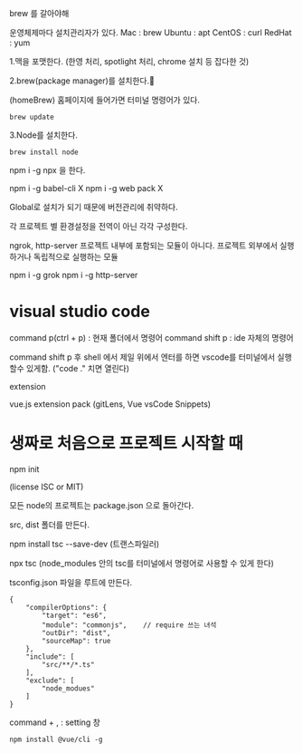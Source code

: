 brew 를 갈아야해

운영체제마다 설치관리자가 있다.
Mac : brew
Ubuntu : apt
CentOS : curl
RedHat : yum

1.맥을 포맷한다. (한영 처리, spotlight 처리, chrome 설치 등 잡다한 것)

2.brew(package manager)를 설치한다. 

(homeBrew) 홈페이지에 들어가면 터미널 명령어가 있다.
```
brew update
```

3.Node를 설치한다.
```
brew install node
```

npm i -g npx 을 한다.

npm i -g babel-cli X
npm i -g web pack X

Global로 설치가 되기 때문에 버전관리에 취약하다.

각 프로젝트 별 환경설정을 전역이 아닌 각각 구성한다.

ngrok, http-server
프로젝트 내부에 포함되는 모듈이 아니다. 프로젝트 외부에서 실행하거나 독립적으로 실행하는 모듈

npm i -g grok
npm i -g http-server


# visual studio code

command p(ctrl + p) : 현재 폴더에서 명령어
command shift p : ide 자체의 명령어

command shift p 후 shell 에서 제일 위에서 엔터를 하면 vscode를 터미널에서 실행할수 있게함. ("code ." 치면 열린다)


extension

vue.js extension pack
(gitLens, Vue vsCode Snippets)



# 생짜로 처음으로 프로젝트 시작할 때

npm init

(license ISC or MIT)

모든 node의 프로젝트는 package.json 으로 돌아간다.


src, dist 폴더를 만든다.

npm install tsc --save-dev  (트랜스파일러)

npx tsc 
(node_modules 안의 tsc를 터미널에서 명령어로 사용할 수 있게 한다)



tsconfig.json 파일을 루트에 만든다.

```
{
    "compilerOptions": {
        "target": "es6",
        "module": "commonjs",    // require 쓰는 녀석
        "outDir": "dist",
        "sourceMap": true
    },
    "include": [
        "src/**/*.ts"
    ],
    "exclude": [
        "node_modues"
    ]
}
```


command + , : setting 창



```
npm install @vue/cli -g
```



